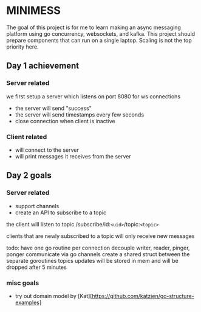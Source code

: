 # MINIMESS

The goal of this project is for me to learn making an async messaging platform using go concurrency, websockets, and kafka. This project should prepare components that can run on a single laptop. Scaling is not the top priority here.

## Day 1 achievement

### Server related

 we first setup a server which listens on port 8080 for ws connections

* the server will send "success"
* the server will send timestamps every few seconds
* close connection when client is inactive

### Client related

* will connect to the server
* will print messages it receives from the server

## Day 2 goals

### Server related

* support channels
* create an API to subscribe to a topic

the client will listen to topic
/subscribe/id:`<uid>`/topic:`<topic>`

clients that are newly subscribed to a topic will only receive new messages

todo:
    have one go routine per connection
    decouple writer, reader, pinger, ponger
    communicate via go channels
    create a shared struct between the separate goroutines
    topics updates will be stored in mem and will be dropped after 5 minutes

### misc goals

* try out domain model by [Kat][https://github.com/katzien/go-structure-examples]
